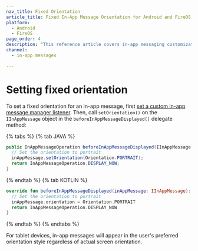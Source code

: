```yaml
---
nav_title: Fixed Orientation
article_title: Fixed In-App Message Orientation for Android and FireOS
platform: 
  - Android
  - FireOS
page_order: 4
description: "This reference article covers in-app messaging customization options for your Android application."
channel:
  - in-app messages

---
```


# Setting fixed orientation

To set a fixed orientation for an in-app message, first [set a custom in-app message manager listener][19]. Then, call `setOrientation()` on the `IInAppMessage` object in the `beforeInAppMessageDisplayed()` delegate method:

{% tabs %}
{% tab JAVA %}
```java
public InAppMessageOperation beforeInAppMessageDisplayed(IInAppMessage inAppMessage) {
  // Set the orientation to portrait
  inAppMessage.setOrientation(Orientation.PORTRAIT);
  return InAppMessageOperation.DISPLAY_NOW;
}
```
{% endtab %}
{% tab KOTLIN %}
```kotlin
override fun beforeInAppMessageDisplayed(inAppMessage: IInAppMessage): InAppMessageOperation {
  // Set the orientation to portrait
  inAppMessage.orientation = Orientation.PORTRAIT
  return InAppMessageOperation.DISPLAY_NOW
}
```
{% endtab %}
{% endtabs %}

For tablet devices, in-app messages will appear in the user's preferred orientation style regardless of actual screen orientation.

[19]: {{site.baseurl}}/developer_guide/platform_integration_guides/android/in-app_messaging/customization/#setting-custom-listeners

